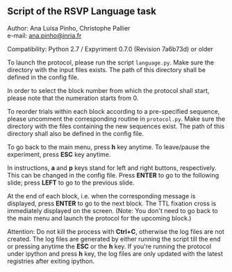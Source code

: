 ## Script of the RSVP Language task  

Author: Ana Luisa Pinho, Christophe Pallier  
e-mail: ana.pinho@inria.fr  

Compatibility: Python 2.7 / Expyriment 0.7.0 (Revision 7a6b73d) or older

To launch the protocol, please run the script `language.py`. Make sure the directory with the input files exists. The path of this directory shall be defined in the config file.

In order to select the block number from which the protocol shall start, please note that the numeration starts from 0.

To reorder trials within each block according to a pre-specified sequence, please uncomment the corresponding routine in `protocol.py`. Make sure the directory with the files containing the new sequences exist. The path of this directory shall also be defined in the config file.

To go back to the main menu, press __h__ key anytime. To leave/pause the experiment, press __ESC__ key anytime.

In instructions, __a__ and __p__ keys stand for left and right buttons, respectively. This can be changed in the config file. Press __ENTER__ to go to the following slide; press __LEFT__ to go to the previous slide.

At the end of each block, i.e. when the corresponding message is displayed, press __ENTER__ to go to the next block. The TTL fixation cross is immediately displayed on the screen. (Note: You don't need to go back to the main menu and launch the protocol for the upcoming block.)

Attention: Do not kill the process with __Ctrl+C__, otherwise the log files are not created. The log files are generated by either running the script till the end or pressing anytime the __ESC__ or the __h__ key. If you're running the protocol under ipython and press __h__ key, the log files are only updated with the latest registries after exiting ipython.
